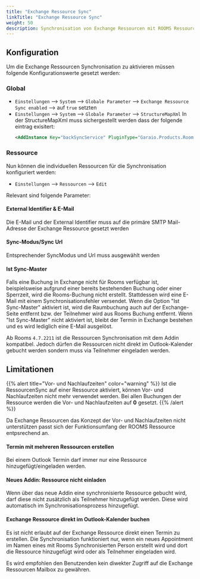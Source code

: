 ```yaml
---
title: "Exchange Ressource Sync"
linkTitle: "Exchange Ressource Sync"
weight: 50
description: Synchronisation von Exchange Ressourcen mit ROOMS Ressourcen
---
```

## Konfiguration 
Um die Exchange Ressourcen Synchronisation zu aktivieren müssen folgende Konfigurationswerte gesetzt werden:

### Global

- `Einstellungen` --> `System` --> `Globale Parameter` --> `Exchange Ressource Sync enabled` --> auf `true` setzten
- `Einstellungen` --> `System` --> `Globale Parameter` --> `StructureMapXml`
  In der StructureMapXml muss sichergestellt werden dass der folgende eintrag exisitert:
   ```xml
   <AddInstance Key="backSyncService" PluginType="Garaio.Products.Rooms.Core.WindowsServices.BaseServiceSession,Garaio.Products.Rooms.Core" PluggedType="Garaio.Products.Rooms.Core.WindowsServices.BackSyncService.BackSyncServiceSession,Garaio.Products.Rooms.Core"/>
   ```

### Ressource
Nun können die individuellen Ressourcen für die Synchronisation konfiguriert werden:

- `Einstellungen` --> `Ressourcen` --> `Edit`

Relevant sind folgende Parameter:

#### External Identifier & E-Mail

Die E-Mail und der External Identifier muss auf die primäre SMTP Mail-Adresse der Exchange Ressource gesetzt werden

#### Sync-Modus/Sync Url

Entsprechender SyncModus und Url muss ausgewählt werden

#### Ist Sync-Master

Falls eine Buchung in Exchange nicht für Rooms verfügbar ist, beispielsweise aufgrund einer bereits bestehenden Buchung oder einer Sperrzeit, wird die Rooms-Buchung nicht erstellt. Stattdessen wird eine E-Mail mit einem Synchronisationsfehler versendet. Wenn die Option "Ist Sync-Master" aktiviert ist, wird die Raumbuchung auch auf der Exchange-Seite entfernt bzw. der Teilnehmer wird aus Rooms Buchung entfernt. Wenn "Ist Sync-Master" nicht aktiviert ist, bleibt der Termin in Exchange bestehen und es wird lediglich eine E-Mail ausgelöst.

Ab Rooms `4.7.2211` ist die Ressourcen Synchronisation mit dem Addin kompatibel. Jedoch dürfen die Ressourcen nicht direkt im Outlook-Kalender gebucht werden sondern muss via Teilnehmer eingeladen werden.

## Limitationen

{{% alert title="Vor- und Nachlaufzeiten" color="warning" %}}
Ist die RessourcenSync auf einer Ressource aktiviert, können Vor- und Nachlaufzeiten nicht mehr verwendet werden. Bei allen Buchungen der Ressource werden die Vor- und Nachlaufzeiten auf **0** gesetzt.
{{% /alert %}}

Da Exchange Ressourcen das Konzept der Vor- und Nachlaufzeiten nicht unterstützen passt sich der Funktionsumfang der ROOMS Ressource entpsrechend an.

#### Termin mit mehreren Ressourcen erstellen

Bei einem Outlook Termin darf immer nur eine Ressource hinzugefügt/eingeladen werden.

#### Neues Addin: Ressource nicht einladen

Wenn über das neue Addin eine synchronisierte Ressource gebucht wird, darf diese nicht zusätzlich als Teilnehmer hinzugefügt werden. Diese wird automatisch im Synchronisationsprozess hinzugefügt.

#### Exchange Ressource direkt im Outlook-Kalender buchen

Es ist nicht erlaubt auf der Exchange Ressource direkt einen Termin zu erstellen. Die Synchronisation funktioniert nur, wenn ein neues Appointment im Namen eines mit Rooms Synchronisierten Person erstellt wird und dort die Ressource hinzugefügt wird oder als Teilnehmer eingeladen wird.

Es wird empfohlen den Benutzenden kein diwekter Zugriff auf die Exchange Ressourcen Mailbox zu gewähren.